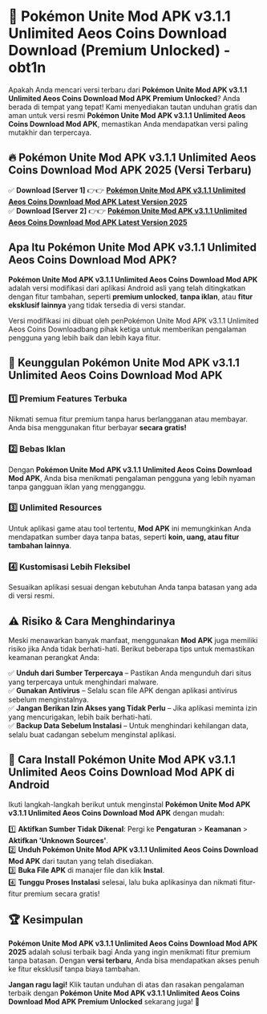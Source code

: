 # 🎯 Pokémon Unite Mod APK v3.1.1 Unlimited Aeos Coins Download  Download (Premium Unlocked) -  obt1n

Apakah Anda mencari versi terbaru dari **Pokémon Unite Mod APK v3.1.1 Unlimited Aeos Coins Download Mod APK Premium Unlocked**? Anda berada di tempat yang tepat! Kami menyediakan tautan unduhan gratis dan aman untuk versi resmi **Pokémon Unite Mod APK v3.1.1 Unlimited Aeos Coins Download Mod APK**, memastikan Anda mendapatkan versi paling mutakhir dan terpercaya.

## 🔥 Pokémon Unite Mod APK v3.1.1 Unlimited Aeos Coins Download Mod APK 2025 (Versi Terbaru)

✅ **Download [Server 1]** 👉👉 [**Pokémon Unite Mod APK v3.1.1 Unlimited Aeos Coins Download Mod APK Latest Version 2025**](https://momento.my/?title=Pokémon_Unite_Mod_APK_v3.1.1_Unlimited_Aeos_Coins_Download)  
✅ **Download [Server 2]** 👉👉 [**Pokémon Unite Mod APK v3.1.1 Unlimited Aeos Coins Download Mod APK Latest Version 2025**](https://momento.my/?title=Pokémon_Unite_Mod_APK_v3.1.1_Unlimited_Aeos_Coins_Download)  

## Apa Itu Pokémon Unite Mod APK v3.1.1 Unlimited Aeos Coins Download Mod APK?

**Pokémon Unite Mod APK v3.1.1 Unlimited Aeos Coins Download Mod APK** adalah versi modifikasi dari aplikasi Android asli yang telah ditingkatkan dengan fitur tambahan, seperti **premium unlocked**, **tanpa iklan**, atau **fitur eksklusif lainnya** yang tidak tersedia di versi standar.

Versi modifikasi ini dibuat oleh penPokémon Unite Mod APK v3.1.1 Unlimited Aeos Coins Downloadbang pihak ketiga untuk memberikan pengalaman pengguna yang lebih baik dan lebih kaya fitur.

## 🎯 Keunggulan Pokémon Unite Mod APK v3.1.1 Unlimited Aeos Coins Download Mod APK

### 1️⃣ Premium Features Terbuka
Nikmati semua fitur premium tanpa harus berlangganan atau membayar. Anda bisa menggunakan fitur berbayar **secara gratis!**

### 2️⃣ Bebas Iklan
Dengan **Pokémon Unite Mod APK v3.1.1 Unlimited Aeos Coins Download Mod APK**, Anda bisa menikmati pengalaman pengguna yang lebih nyaman tanpa gangguan iklan yang mengganggu.

### 3️⃣ Unlimited Resources
Untuk aplikasi game atau tool tertentu, **Mod APK** ini memungkinkan Anda mendapatkan sumber daya tanpa batas, seperti **koin, uang, atau fitur tambahan lainnya**.

### 4️⃣ Kustomisasi Lebih Fleksibel
Sesuaikan aplikasi sesuai dengan kebutuhan Anda tanpa batasan yang ada di versi resmi.

## ⚠️ Risiko & Cara Menghindarinya

Meski menawarkan banyak manfaat, menggunakan **Mod APK** juga memiliki risiko jika Anda tidak berhati-hati. Berikut beberapa tips untuk memastikan keamanan perangkat Anda:

✅ **Unduh dari Sumber Terpercaya** – Pastikan Anda mengunduh dari situs yang terpercaya untuk menghindari malware.  
✅ **Gunakan Antivirus** – Selalu scan file APK dengan aplikasi antivirus sebelum menginstalnya.  
✅ **Jangan Berikan Izin Akses yang Tidak Perlu** – Jika aplikasi meminta izin yang mencurigakan, lebih baik berhati-hati.  
✅ **Backup Data Sebelum Instalasi** – Untuk menghindari kehilangan data, selalu buat cadangan sebelum menginstal aplikasi.

## 📌 Cara Install Pokémon Unite Mod APK v3.1.1 Unlimited Aeos Coins Download Mod APK di Android

Ikuti langkah-langkah berikut untuk menginstal **Pokémon Unite Mod APK v3.1.1 Unlimited Aeos Coins Download Mod APK** dengan mudah:

1️⃣ **Aktifkan Sumber Tidak Dikenal**: Pergi ke **Pengaturan** > **Keamanan** > **Aktifkan 'Unknown Sources'**.  
2️⃣ **Unduh Pokémon Unite Mod APK v3.1.1 Unlimited Aeos Coins Download Mod APK** dari tautan yang telah disediakan.  
3️⃣ **Buka File APK** di manajer file dan klik **Instal**.  
4️⃣ **Tunggu Proses Instalasi** selesai, lalu buka aplikasinya dan nikmati fitur-fitur premium secara gratis!

## 🏆 Kesimpulan

**Pokémon Unite Mod APK v3.1.1 Unlimited Aeos Coins Download Mod APK 2025** adalah solusi terbaik bagi Anda yang ingin menikmati fitur premium tanpa batasan. Dengan **versi terbaru**, Anda bisa mendapatkan akses penuh ke fitur eksklusif tanpa biaya tambahan.

**Jangan ragu lagi!** Klik tautan unduhan di atas dan rasakan pengalaman terbaik dengan **Pokémon Unite Mod APK v3.1.1 Unlimited Aeos Coins Download Mod APK Premium Unlocked** sekarang juga! 🚀
